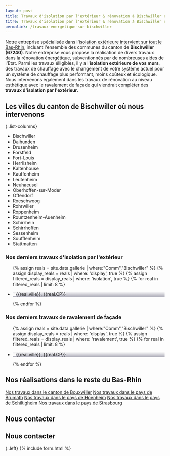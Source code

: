 ```yaml
---
layout: post
title: Travaux d'isolation par l'extérieur & rénovation à Bischwiller et aux alentours
titre: Travaux d'isolation par l'extérieur & rénovation à Bischwiller et aux alentours
permalink: /travaux-energetique-sur-bischwiller
---
```

Notre entreprise spécialisée dans l'[isolation extérieure intervient sur tout le Bas-Rhin](/isolation-extérieure/), incluant l'ensemble des communes du canton de <strong>Bischwiller (67240)</strong>. 
Notre entreprise vous propose la réalisation de divers travaux dans la rénovation énergétique, subventionnés par de nombreuses aides de l'Etat.
Parmi les travaux élligibles, il y a l'<strong>isolation extérieure de vos murs</strong>, des travaux de chauffage avec le changement de votre système actuel pour un système de chauffage plus performant, moins coûteux et écologique. Nous intervenons également dans les travaux de rénovation au niveau esthétique avec le ravalement de façade qui viendrait compléter des <strong>travaux d'isolation par l'extérieur.</strong>

## Les villes du canton de Bischwiller où nous intervenons

{:.list-columns}
- Bischwiller
- Dalhunden
- Drusenheim
- Forstfeld
- Fort-Louis
- Herrlisheim
- Kaltenhouse
- Kauffenheim
- Leutenheim
- Neuhaeusel
- Oberhoffen-sur-Moder
- Offendorf
- Roeschwoog
- Rohrwiller
- Roppenheim
- Rountzenheim-Auenheim
- Schirrhein
- Schirrhoffen
- Sessenheim
- Soufflenheim
- Stattmatten


### Nos derniers travaux d'isolation par l'extérieur
  <ul class="grid four">
  	{% assign reals = site.data.gallerie | where:"Comm","Bischwiller" %}
    {% assign display_reals = reals | where: 'display', true %}
    {% assign filtered_reals = display_reals | where: 'isolation', true %}
    {% for real in filtered_reals | limit: 8 %}
      <li class="item-grid realisation" onclick="closebox()" style="background-image: linear-gradient(0deg, rgba(2,0,36,0.3197872899159664) 0%, rgba(255,255,255,0) 100%),url(../assets/images/realisations/{{real.img}});" data-image="{{real.img}}" data-ville="{{real.ville}}" data-cp="{{real.CP}}">
        <img src="../assets/images/realisations/{{real.img}}" alt="travaux de rénovation de façade à {{real.ville}}" style="display: none;">
        <p><img src="../assets/images/icones/map-marker.png" width="10">{{real.ville}}, {{real.CP}}</p>
      </li>
    {% endfor %}
  </ul>

### Nos derniers travaux de ravalement de façade
  <ul class="grid four">
  	{% assign reals = site.data.gallerie | where:"Comm","Bischwiller" %}
    {% assign display_reals = reals | where: 'display', true %}
    {% assign filtered_reals = display_reals | where: 'ravalement', true %}
    {% for real in filtered_reals | limit: 8 %}
      <li class="item-grid realisation" onclick="closebox()" style="background-image: linear-gradient(0deg, rgba(2,0,36,0.3197872899159664) 0%, rgba(255,255,255,0) 100%),url(../assets/images/realisations/{{real.img}});" data-image="{{real.img}}" data-ville="{{real.ville}}" data-cp="{{real.CP}}">
        <img src="../assets/images/realisations/{{real.img}}" alt="travaux de rénovation de façade à {{real.ville}}" style="display: none;">
        <p><img src="../assets/images/icones/map-marker.png" width="10">{{real.ville}}, {{real.CP}}</p>
      </li>
    {% endfor %}
  </ul>
  
## Nos réalisations dans le reste du Bas-Rhin
[Nos travaux dans le canton de Bouxwiller](/travaux-energetique-sur-bouxwiller)
[Nos travaux dans le pays de Brumath](/travaux-energetique-sur-brumath)
[Nos travaux dans le pays de Hoenheim](/travaux-energetique-sur-hoenheim)
[Nos travaux dans le pays de Schiltigheim](/travaux-energetique-sur-schiltigheim)
[Nos travaux dans le pays de Strasbourg](/travaux-energetique-sur-strasbourg)

## Nous contacter
## Nous contacter
{:.left}
{% include form.html %}
